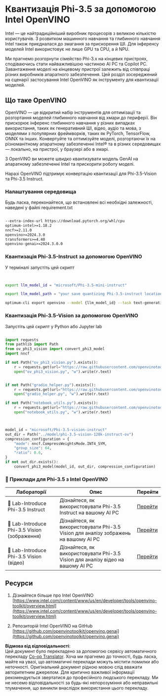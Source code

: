 <!--
CO_OP_TRANSLATOR_METADATA:
{
  "original_hash": "3139a6a82f357a9f90f1fe51c4caf65a",
  "translation_date": "2025-07-09T19:45:27+00:00",
  "source_file": "md/01.Introduction/04/UsingIntelOpenVINOQuantifyingPhi.md",
  "language_code": "uk"
}
-->
# **Квантизація Phi-3.5 за допомогою Intel OpenVINO**

Intel — це найтрадиційніший виробник процесорів з великою кількістю користувачів. З розвитком машинного навчання та глибинного навчання Intel також приєдналася до змагання за прискорення ШІ. Для інференсу моделей Intel використовує не лише GPU та CPU, а й NPU.

Ми прагнемо розгорнути сімейство Phi-3.x на кінцевих пристроях, сподіваючись стати найважливішою частиною AI PC та Copilot PC. Завантаження моделі на кінцевому пристрої залежить від співпраці різних виробників апаратного забезпечення. Цей розділ зосереджений на сценарії застосування Intel OpenVINO як інструменту для квантизації моделей.

## **Що таке OpenVINO**

OpenVINO — це відкритий набір інструментів для оптимізації та розгортання моделей глибинного навчання від хмари до периферії. Він прискорює інференс глибинного навчання у різних випадках використання, таких як генеративний ШІ, відео, аудіо та мова, з моделями з популярних фреймворків, таких як PyTorch, TensorFlow, ONNX та інших. Конвертуйте та оптимізуйте моделі, розгортаючи їх на різноманітному апаратному забезпеченні Intel® та в різних середовищах — локально, на пристрої, у браузері або в хмарі.

З OpenVINO ви можете швидко квантизувати модель GenAI на апаратному забезпеченні Intel та прискорити роботу моделі.

Наразі OpenVINO підтримує конвертацію квантизації для Phi-3.5-Vision та Phi-3.5 Instruct.

### **Налаштування середовища**

Будь ласка, переконайтеся, що встановлені всі необхідні залежності, наведені у файлі requirement.txt

```txt

--extra-index-url https://download.pytorch.org/whl/cpu
optimum-intel>=1.18.2
nncf>=2.11.0
openvino>=2024.3.0
transformers>=4.40
openvino-genai>=2024.3.0.0

```

### **Квантизація Phi-3.5-Instruct за допомогою OpenVINO**

У терміналі запустіть цей скрипт

```bash


export llm_model_id = "microsoft/Phi-3.5-mini-instruct"

export llm_model_path = "your save quantizing Phi-3.5-instruct location"

optimum-cli export openvino --model {llm_model_id} --task text-generation-with-past --weight-format int4 --group-size 128 --ratio 0.6  --sym  --trust-remote-code {llm_model_path}


```

### **Квантизація Phi-3.5-Vision за допомогою OpenVINO**

Запустіть цей скрипт у Python або Jupyter lab

```python

import requests
from pathlib import Path
from ov_phi3_vision import convert_phi3_model
import nncf

if not Path("ov_phi3_vision.py").exists():
    r = requests.get(url="https://raw.githubusercontent.com/openvinotoolkit/openvino_notebooks/latest/notebooks/phi-3-vision/ov_phi3_vision.py")
    open("ov_phi3_vision.py", "w").write(r.text)


if not Path("gradio_helper.py").exists():
    r = requests.get(url="https://raw.githubusercontent.com/openvinotoolkit/openvino_notebooks/latest/notebooks/phi-3-vision/gradio_helper.py")
    open("gradio_helper.py", "w").write(r.text)

if not Path("notebook_utils.py").exists():
    r = requests.get(url="https://raw.githubusercontent.com/openvinotoolkit/openvino_notebooks/latest/utils/notebook_utils.py")
    open("notebook_utils.py", "w").write(r.text)



model_id = "microsoft/Phi-3.5-vision-instruct"
out_dir = Path("../model/phi-3.5-vision-128k-instruct-ov")
compression_configuration = {
    "mode": nncf.CompressWeightsMode.INT4_SYM,
    "group_size": 64,
    "ratio": 0.6,
}
if not out_dir.exists():
    convert_phi3_model(model_id, out_dir, compression_configuration)

```

### **🤖 Приклади для Phi-3.5 з Intel OpenVINO**

| Лабораторії    | Опис | Перейти |
| -------- | ------- |  ------- |
| 🚀 Lab-Introduce Phi-3.5 Instruct  | Дізнайтеся, як використовувати Phi-3.5 Instruct на вашому AI PC    |  [Перейти](../../../../../code/09.UpdateSamples/Aug/intel-phi35-instruct-zh.ipynb)    |
| 🚀 Lab-Introduce Phi-3.5 Vision (зображення) | Дізнайтеся, як використовувати Phi-3.5 Vision для аналізу зображень на вашому AI PC      |  [Перейти](../../../../../code/09.UpdateSamples/Aug/intel-phi35-vision-img.ipynb)    |
| 🚀 Lab-Introduce Phi-3.5 Vision (відео)   | Дізнайтеся, як використовувати Phi-3.5 Vision для аналізу відео на вашому AI PC    |  [Перейти](../../../../../code/09.UpdateSamples/Aug/intel-phi35-vision-video.ipynb)    |

## **Ресурси**

1. Дізнайтеся більше про Intel OpenVINO [https://www.intel.com/content/www/us/en/developer/tools/openvino-toolkit/overview.html](https://www.intel.com/content/www/us/en/developer/tools/openvino-toolkit/overview.html)

2. Репозиторій Intel OpenVINO на GitHub [https://github.com/openvinotoolkit/openvino.genai](https://github.com/openvinotoolkit/openvino.genai)

**Відмова від відповідальності**:  
Цей документ було перекладено за допомогою сервісу автоматичного перекладу [Co-op Translator](https://github.com/Azure/co-op-translator). Хоча ми прагнемо до точності, будь ласка, майте на увазі, що автоматичні переклади можуть містити помилки або неточності. Оригінальний документ рідною мовою слід вважати авторитетним джерелом. Для критично важливої інформації рекомендується звертатися до професійного людського перекладу. Ми не несемо відповідальності за будь-які непорозуміння або неправильні тлумачення, що виникли внаслідок використання цього перекладу.